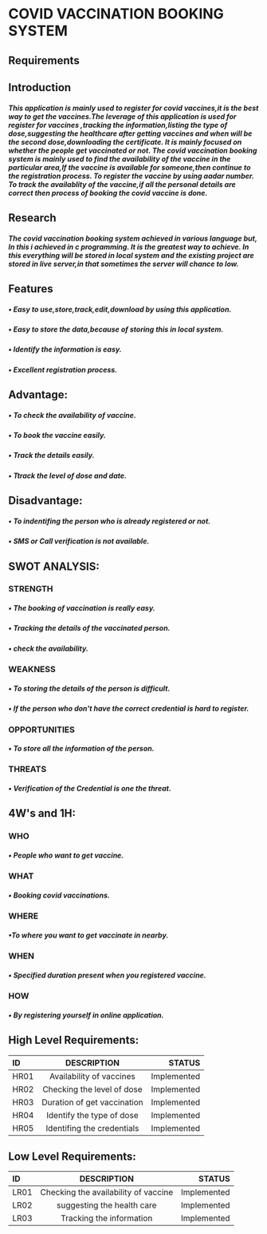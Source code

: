 
#   COVID VACCINATION BOOKING SYSTEM

## Requirements
  
## Introduction

  ##### This application is mainly used to register for covid vaccines,it is the best way to get the vaccines.The leverage of this application is used for register for vaccines ,tracking the information,listing the type of dose,suggesting the healthcare after getting vaccines and when will be the second dose,downloading the certificate. It is mainly focused on whether the people get vaccinated or not. The covid vaccination booking system is mainly used to find the availability of the vaccine in the particular area,If the vaccine is available for someone,then continue to the registration process. To register the vaccine by using aadar number. To track the availablity of the vaccine,if all the personal details are correct then process of booking the covid vaccine is done.
  
 ## Research
  
   ##### The covid vaccination booking system achieved in various language but, In this i achieved in c programming. It is the greatest way to achieve. In this everything will be stored in local system and the existing project are stored in live server,in that sometimes the server will chance to low.
  
  ## Features
       
   #####  • Easy to use,store,track,edit,download by using this application.
   #####  • Easy to store the data,because of storing this in local system.
   #####  • Identify the information is easy.
   #####  • Excellent registration process.
   
## Advantage:
   
   #####  • To check the availability of vaccine.
   #####  • To book the vaccine easily.
   #####  • Track the details easily.
   #####  •  Ttrack the level of dose and date.
 
## Disadvantage:
  
   #####  • To indentifing the person who is already registered or not.
   #####  • SMS or Call verification is not available.

## SWOT ANALYSIS:

 ### STRENGTH

   #####  • The booking of vaccination is really easy.
   #####  • Tracking the details of the vaccinated person.
   #####  • check the availability.
  
 ### WEAKNESS
   
   #####  • To storing the details of the person is difficult.
   #####  • If the person who don't have the correct credential is hard to register.
 
 ### OPPORTUNITIES
 
   #####  • To store all the information of the person.

 ### THREATS
 
  #####  • Verification of the Credential is one the threat.

## 4W's and 1H:
 
 ### WHO
  
   ##### • People who want to get vaccine.
     
### WHAT
  
   ##### • Booking covid vaccinations.
     
### WHERE
 
   ##### •To where you want to get vaccinate in nearby.
     
### WHEN
  
   ##### • Specified duration present when you registered vaccine.
    
### HOW
   
   ##### • By registering yourself in online application.

## High Level Requirements:

  |  ID    |  DESCRIPTION                  |  STATUS       |
  | :---   |  :---:                        |  ---:         |
  | HR01   | Availability of vaccines      | Implemented   |
  | HR02   | Checking the level of dose    | Implemented   |
  | HR03   | Duration of get vaccination   | Implemented   |
  | HR04   | Identify the type of dose     | Implemented   |
  | HR05   | Identifing the credentials    | Implemented   |
 

## Low Level Requirements:

  |  ID    |  DESCRIPTION                             |  STATUS             |
  | :---   |  :---:                                   |  ---:               |
  | LR01   | Checking the availability of vaccine     | Implemented         |
  | LR02   | suggesting the health care               | Implemented         |
  | LR03   | Tracking the information                 | Implemented         |
  
